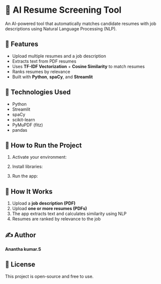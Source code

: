 # 🧠 AI Resume Screening Tool

An AI-powered tool that automatically matches candidate resumes with job descriptions using Natural Language Processing (NLP).

## 🚀 Features
- Upload multiple resumes and a job description
- Extracts text from PDF resumes
- Uses **TF-IDF Vectorization** + **Cosine Similarity** to match resumes
- Ranks resumes by relevance
- Built with **Python**, **spaCy**, and **Streamlit**

## 🔧 Technologies Used
- Python
- Streamlit
- spaCy
- scikit-learn
- PyMuPDF (fitz)
- pandas

## 📂 How to Run the Project

1. Activate your environment:

2. Install libraries:

3. Run the app:

## 📄 How It Works

1. Upload a **job description (PDF)**
2. Upload **one or more resumes (PDFs)**
3. The app extracts text and calculates similarity using NLP
4. Resumes are ranked by relevance to the job

## ✍️ Author
**Anantha kumar.S**

## 📃 License
This project is open-source and free to use.
